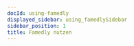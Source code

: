```yaml
---
docId: using-famedly
displayed_sidebar: using_famedlySidebar
sidebar_position: 1
title: Famedly nutzen
---
```


